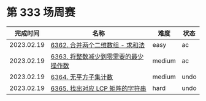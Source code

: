 # 第 333 场周赛

**完成时间**|**名称**|**难度**|**状态**
------------|--------|--------|--------
2023.02.19|[6362. 合并两个二维数组 - 求和法](./6362.%20合并两个二维数组%20-%20求和法)|easy|ac
2023.02.19|[6363. 将整数减少到零需要的最少操作数](./6363.%20将整数减少到零需要的最少操作数)|medium|ac
2023.02.19|[6364. 无平方子集计数](./6364.%20无平方子集计数)|medium|undo
2023.02.19|[6365. 找出对应 LCP 矩阵的字符串](./6365.%20找出对应%20LCP%20矩阵的字符串)|hard|undo
